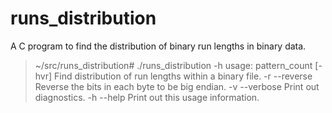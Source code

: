 # runs_distribution
A C program to find the distribution of binary run lengths in binary data.

>~/src/runs_distribution# ./runs_distribution -h
usage: pattern_count [-hvr] <filename>
   Find distribution of run lengths within a binary file.
   -r    --reverse      Reverse the bits in each byte to be big endian.
   -v    --verbose      Print out diagnostics.
   -h    --help         Print out this usage information.

